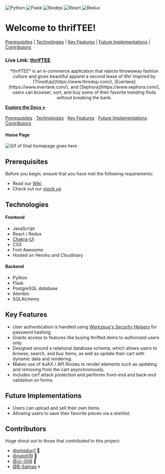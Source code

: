 ![Python](https://img.shields.io/badge/Python-3776AB?style=for-the-badge&logo=python&logoColor=white) ![Flask](https://img.shields.io/badge/Flask-000000?style=for-the-badge&logo=flask&logoColor=white) ![Nodejs](https://img.shields.io/badge/Node.js-43853D?style=for-the-badge&logo=node.js&logoColor=white) ![React](https://img.shields.io/badge/React-20232A?style=for-the-badge&logo=react&logoColor=61DAFB) ![Redux](https://img.shields.io/badge/Redux-593D88?style=for-the-badge&logo=redux&logoColor=white)
# Welcome to thrifTEE!
[Prerequisites](#prerequisites) | [Technologies](#technologies) | [Key Features](#key-features) | [Future Implementations](#future-implementation) | [Contributors](#contributors)

### Live Link: [thrifTEE](https://thriftee.herokuapp.com/)


<p align="center"> *thrifTEE* is an e-commerce application that rejects throwaway fashion culture and gives beautiful apparel a second lease of life! Inspired by [ThredUp](https://www.thredup.com/), [Everlane](https://www.everlane.com/), and [Sephora](https://www.sephora.com/), users can browser, sort, and buy some of their favorite trending finds without breaking the bank.
  <br />
  
  <a href="https://github.com/vmeduri1/thrifTEE/wiki"><strong>Explore the Docs »</strong></a>
  <br />
  <br /> <a href="#prerequisites">Prerequisites</a> · <a href="#technologies">Technologies</a> · <a href="#key-features">Key Features</a> · <a href="#future-implementation">Future Implementations</a> · <a href="contributors">Contributors</a>
</p>

#### Home Page
![Gif of final homepage goes here]()

## Prerequisites
Before you begin, ensure that you have met the following requirements:
- Read our [Wiki](https://github.com/vmeduri1/thrifTEE/wiki)
- Check out our [mock up](https://xd.adobe.com/view/227c8a0f-a385-4390-9959-75f885379123-772f/)

## Technologies
#### Frontend
- JavaScript
- React / Redux
- [Chakra-UI](https://chakra-ui.com/)
- CSS
- Font Awesome
- Hosted on Heroku and Cloudinary

#### Backend
- Python
- Flask
- PostgreSQL database
- Alembic
- SQLAlchemy

## Key Features
- User authentication is handled using [Werkzeug's Security Helpers](https://werkzeug.palletsprojects.com/en/1.0.x/utils/#module-werkzeug.security) for password hashing.
- Grants access to features like buying thrifted items to authorized users only.
- Designed around a relational database schema, which allows users to browse, search, and buy items, as well as update their cart with dynamic data and rendering.
- Makes use of AJAX / API Routes to render elements such as updating and removing from the cart asynchronously.
- Includes csrf attack protection and performs front-end and back-end validation on forms.  

## Future Implementations
- Users can upload and sell their own items.
- Allowing users to save their favorite pieces via a wishlist. 

## Contributors
Huge shout out to those that contributed to this project:

- [@vmeduri1](https://github.com/vmeduri1) 🐲
- [@natoh19](https://github.com/natoh19) 👾
- [@Jc-008](https://github.com/Jc-008) 🐉
- [@B-Salinas](https://github.com/B-Salinas) 🌀
